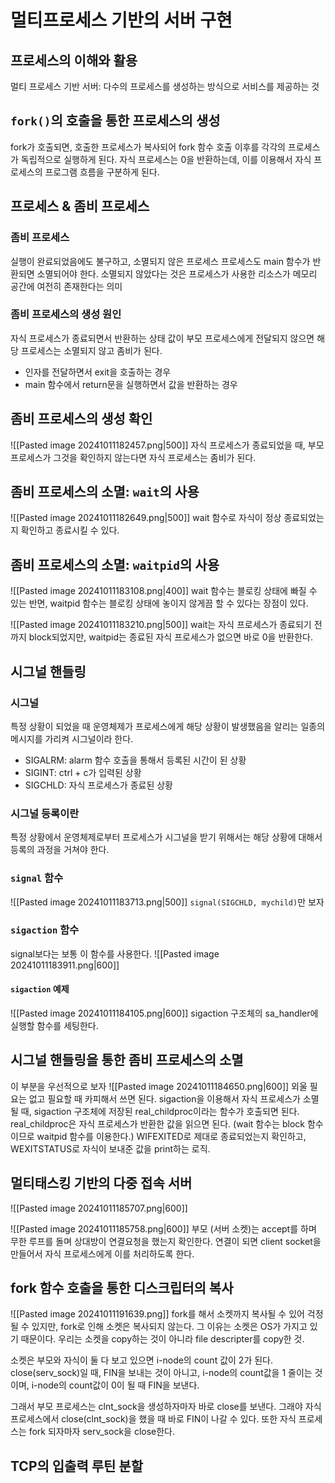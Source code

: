 # 멀티프로세스 기반의 서버 구현
## 프로세스의 이해와 활용
멀티 프로세스 기반 서버: 다수의 프로세스를 생성하는 방식으로 서비스를 제공하는 것
## `fork()`의 호출을 통한 프로세스의 생성
fork가 호출되면, 호출한 프로세스가 복사되어 fork 함수 호출 이후를 각각의 프로세스가 독립적으로 실행하게 된다.
자식 프로세스는 0을 반환하는데, 이를 이용해서 자식 프로세스의 프로그램 흐름을 구분하게 된다.
## 프로세스 & 좀비 프로세스
### 좀비 프로세스
실행이 완료되었음에도 불구하고, 소멸되지 않은 프로세스
프로세스도 main 함수가 반환되면 소멸되어야 한다.
소멸되지 않았다는 것은 프로세스가 사용한 리소스가 메모리 공간에 여전히 존재한다는 의미
### 좀비 프로세스의 생성 원인
자식 프로세스가 종료되면서 반환하는 상태 값이 부모 프로세스에게 전달되지 않으면 해당 프로세스는 소멸되지 않고 좀비가 된다.
- 인자를 전달하면서 exit을 호출하는 경우
- main 함수에서 return문을 실행하면서 값을 반환하는 경우
## 좀비 프로세스의 생성 확인
![[Pasted image 20241011182457.png|500]]
자식 프로세스가 종료되었을 때, 부모 프로세스가 그것을 확인하지 않는다면 자식 프로세스는 좀비가 된다.

## 좀비 프로세스의 소멸: `wait`의 사용
![[Pasted image 20241011182649.png|500]]
wait 함수로 자식이 정상 종료되었는지 확인하고 종료시킬 수 있다.
## 좀비 프로세스의 소멸: `waitpid`의 사용
![[Pasted image 20241011183108.png|400]]
wait 함수는 블로킹 상태에 빠질 수 있는 반면, waitpid 함수는 블로킹 상태에 놓이지 않게끔 할 수 있다는 장점이 있다.

![[Pasted image 20241011183210.png|500]]
wait는 자식 프로세스가 종료되기 전까지 block되었지만, waitpid는 종료된 자식 프로세스가 없으면 바로 0을 반환한다.

## 시그널 핸들링
### 시그널
특정 상황이 되었을 때 운영체제가 프로세스에게 해당 상황이 발생했음을 알리는 일종의 메시지를 가리켜 시그널이라 한다.
- SIGALRM: alarm 함수 호출을 통해서 등록된 시간이 된 상황
- SIGINT: ctrl + c가 입력된 상황
- SIGCHLD: 자식 프로세스가 종료된 상황
### 시그널 등록이란
특정 상황에서 운영체제로부터 프로세스가 시그널을 받기 위해서는 해당 상황에 대해서 등록의 과정을 거쳐야 한다.
### `signal` 함수
![[Pasted image 20241011183713.png|500]]
`signal(SIGCHLD, mychild)`만 보자
### `sigaction` 함수
signal보다는 보통 이 함수를 사용한다. 
![[Pasted image 20241011183911.png|600]]
#### `sigaction` 예제
![[Pasted image 20241011184105.png|600]]
sigaction 구조체의 sa_handler에 실행할 함수를 세팅한다.
## 시그널 핸들링을 통한 좀비 프로세스의 소멸
이 부분을 우선적으로 보자
![[Pasted image 20241011184650.png|600]]
외울 필요는 없고 필요할 때 카피해서 쓰면 된다.
sigaction을 이용해서 자식 프로세스가 소멸 될 때, sigaction 구조체에 저장된 real_childproc이라는 함수가 호출되면 된다.
real_childproc은 자식 프로세스가 반환한 값을 읽으면 된다. (wait 함수는 block 함수이므로 waitpid 함수를 이용한다.)
WIFEXITED로 제대로 종료되었는지 확인하고, WEXITSTATUS로 자식이 보내준 값을 print하는 로직.

## 멀티태스킹 기반의 다중 접속 서버
![[Pasted image 20241011185707.png|600]]

![[Pasted image 20241011185758.png|600]]
부모 (서버 소켓)는 accept를 하며 무한 루프를 돌며 상대방이 연결요청을 했는지 확인한다.
연결이 되면 client socket을 만들어서 자식 프로세스에게 이를 처리하도록 한다.
## fork 함수 호출을 통한 디스크립터의 복사
![[Pasted image 20241011191639.png]]
fork를 해서 소켓까지 복사될 수 있어 걱정될 수 있지만, fork로 인해 소켓은 복사되지 않는다. 그 이유는 소켓은 OS가 가지고 있기 때문이다.
우리는 소켓을 copy하는 것이 아니라 file descripter를 copy한 것.

소켓은 부모와 자식이 둘 다 보고 있으면 i-node의 count 값이 2가 된다. 
close(serv_sock)일 때, FIN을 보내는 것이 아니고, i-node의 count값을 1 줄이는 것이며, i-node의 count값이 0이 될 때 FIN을 보낸다.

그래서 부모 프로세스는 clnt_sock을 생성하자마자 바로 close를 보낸다. 그래야 자식 프로세스에서 close(clnt_sock)을 했을 때 바로 FIN이 나갈 수 있다.
또한 자식 프로세스는 fork 되자마자 serv_sock을 close한다.
## TCP의 입출력 루틴 분할
